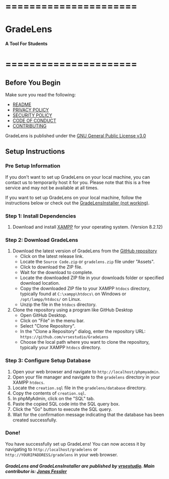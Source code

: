 # ======================
# GradeLens
#### A Tool For Students
# ======================

## Before You Begin
Make sure you read the following:
- [README](https://github.com/vrsestudio/GradeLens/blob/main/README.md)
- [PRIVACY POLICY](https://github.com/vrsestudio/GradeLens/blob/main/PRIVACY.md)
- [SECURITY POLICY](https://github.com/vrsestudio/GradeLens/blob/main/SECURITY.md)
- [CODE OF CONDUCT](https://github.com/vrsestudio/GradeLens/blob/main/CODE_OF_CONDUCT.md)
- [CONTRIBUTING](https://github.com/vrsestudio/GradeLens/blob/main/CONTRIBUTING.md)

GradeLens is published under the [GNU General Public License v3.0](https://github.com/vrsestudio/GradeLens/blob/main/LICENSE)

## Setup Instructions

### Pre Setup Information
If you don't want to set up GradeLens on your local machine, you can contact us to temporarily host it for you. Please note that this is a free service and may not be available at all times.

If you want to set up GradeLens on your local machine, follow the instructions below or check out the [GradeLensInstaller (not working)](https://github.com/vrsestudio/GradeLensInstaller).

### Step 1: Install Dependencies
1. Download and install [XAMPP](https://www.apachefriends.org/de/download.html) for your operating system. (Version 8.2.12)

### Step 2: Download GradeLens
1. Download the latest version of GradeLens from the [GitHub repository](https://github.com/vrsestudio/GradeLens/releases/tag/Release)
    - Click on the latest release link.
    - Locate the `Source Code.zip` or `gradelens.zip` file under "Assets".
    - Click to download the ZIP file.
    - Wait for the download to complete.
    - Locate the downloaded ZIP file in your downloads folder or specified download location.
    - Copy the downloaded ZIP file to your XAMPP `htdocs` directory, typically found at `C:\xampp\htdocs\` on Windows or `/opt/lampp/htdocs/` on Linux.
    - Unzip the file in the `htdocs` directory.
2. Clone the repository using a program like GitHub Desktop
    - Open GitHub Desktop.
    - Click on "File" in the menu bar.
    - Select "Clone Repository".
    - In the "Clone a Repository" dialog, enter the repository URL: `https://github.com/vrsestudio/GradeLens`
    - Choose the local path where you want to clone the repository, typically your XAMPP `htdocs` directory.

### Step 3: Configure Setup Database
1. Open your web browser and navigate to `http://localhost/phpmyadmin`.
2. Open your file manager and navigate to the `gradelens` directory in your XAMPP `htdocs`.
3. Locate the `creation.sql` file in the `gradelens/database` directory.
4. Copy the contents of `creation.sql`.
5. In phpMyAdmin, click on the "SQL" tab.
6. Paste the copied SQL code into the SQL query box.
7. Click the "Go" button to execute the SQL query.
8. Wait for the confirmation message indicating that the database has been created successfully.

### Done!
You have successfully set up GradeLens! You can now access it by navigating to `http://localhost/gradelens` or `http://YOURIPADDRESS/gradelens` in your web browser.

##### GradeLens and GradeLensInstaller are published by [vrsestudio](https://github.com/vrsestudio/). Main contributor is: [Jonas Fessler](https://github.com/jonasfessler)